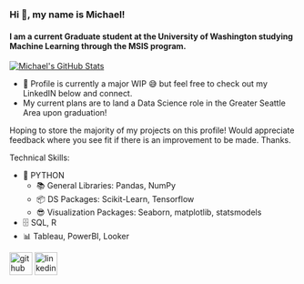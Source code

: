 ### Hi 👋, my name is Michael!
#### I am a current Graduate student at the University of Washington studying Machine Learning through the MSIS program.

[![Michael's GitHub Stats](https://github-readme-stats.vercel.app/api?username=mykldggn)](https://github.com/anuraghazra/github-readme-stats)

- 🔭 Profile is currently a major WIP 😅 but feel free to check out my LinkedIN below and connect.
- My current plans are to land a Data Science role in the Greater Seattle Area upon graduation! 

Hoping to store the majority of my projects on this profile! Would appreciate feedback where you see fit if there is an improvement to be made. Thanks.

Technical Skills: 
* 🐍 PYTHON 
  * 📚 General Libraries: Pandas, NumPy
  * 📦 DS Packages: Scikit-Learn, Tensorflow
  * 😎 Visualization Packages: Seaborn, matplotlib, statsmodels
* 🗄️ SQL, R
* 📊 Tableau, PowerBI, Looker

[<img src='https://cdn.jsdelivr.net/npm/simple-icons@3.0.1/icons/github.svg' alt='github' height='40'>](https://github.com/mykldggn)    [<img src='https://cdn.jsdelivr.net/npm/simple-icons@3.0.1/icons/linkedin.svg' alt='linkedin' height='40'>](https://www.linkedin.com/in/miklduggan/)  




